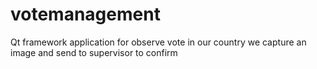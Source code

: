 # votemanagement

Qt framework application for observe vote in our country
we capture an image and send to supervisor to confirm
